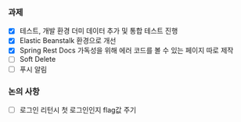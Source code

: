 ### 과제
- [x] 테스트, 개발 환경 더미 데이터 추가 및 통합 테스트 진행
- [x] Elastic Beanstalk 환경으로 개선
- [x] Spring Rest Docs 가독성을 위해 에러 코드를 볼 수 있는 페이지 따로 제작
- [ ] Soft Delete
- [ ] 푸시 알림

### 논의 사항
- [ ] 로그인 리턴시 첫 로그인인지 flag값 주기

